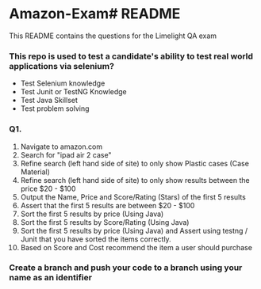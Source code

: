 # Amazon-Exam# README #

This README contains the questions for the Limelight QA exam

### This repo is used to test a candidate's ability to test real world applications via selenium? ###

* Test Selenium knowledge
* Test Junit or TestNG Knowledge
* Test Java Skillset
* Test problem solving

### Q1. ###

1. Navigate to amazon.com
2. Search for "ipad air 2 case"
3. Refine search (left hand side of site) to only show Plastic cases (Case Material)
4. Refine search  (left hand side of site) to only show results between the price $20 - $100
5. Output the Name, Price and Score/Rating (Stars) of the first 5 results
6. Assert that the first 5 results are between $20 - $100
6. Sort the first 5 results by price (Using Java)
7. Sort the first 5 results by Score/Rating (Using Java)
7. Sort the first 5 results by price (Using Java) and Assert using testng / Junit that you have sorted the items correctly.
8. Based on Score and Cost recommend the item a user should purchase


### Create a branch and push your code to a branch using your name as an identifier ###